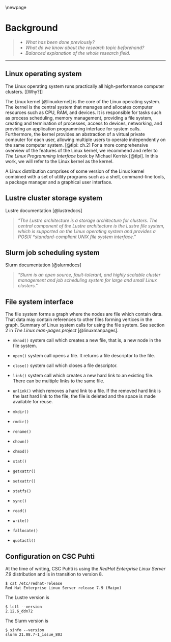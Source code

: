 \newpage

# Background
> - *What has been done previously?*
> - *What do we know about the research topic beforehand?*
> - *Balanced explanation of the whole research field.*

---

## Linux operating system
The Linux operating system runs practically all high-performance computer clusters.
[[Why?]]

The Linux kernel [@linuxkernel] is the core of the Linux operating system.
The kernel is the central system that manages and allocates computer resources such as CPU, RAM, and devices.
It is responsible for tasks such as process scheduling, memory management, providing a file system, creating and termination of processes, access to devices, networking, and providing an application programming interface for system calls.
Furthermore, the kernel provides an abstraction of a virtual private computer for each user, allowing multiple users to operate independently on the same computer system.
[@tlpi: ch.2]
For a more comprehensive overview of the features of the Linux kernel, we recommend and refer to *The Linux Programming Interface* book by Michael Kerrisk [@tlpi].
In this work, we will refer to the Linux kernel as the kernel.

A Linux distribution comprises of some version of the Linux kernel combined with a set of utility programs such as a shell, command-line tools, a package manager and a graphical user interface.


## Lustre cluster storage system
Lustre documentation [@lustredocs]

> *"The Lustre architecture is a storage architecture for clusters. The central component of the Lustre architecture is the Lustre file system, which is supported on the Linux operating system and provides a POSIX \*standard-compliant UNIX file system interface."*


## Slurm job scheduling system
Slurm documentation [@slurmdocs]

> *"Slurm is an open source, fault-tolerant, and highly scalable cluster management and job scheduling system for large and small Linux clusters."*


## File system interface
The file system forms a graph where the nodes are file which contain data.
That data may contain references to other files forming vertices in the graph.
Summary of Linux system calls for using the file system.
See section 2 in *The Linux man-pages project* [@linuxmanpages].

- `mknod()` system call which creates a new file, that is, a new node in the file system.

- `open()` system call opens a file.
It returns a file descriptor to the file.

- `close()` system call which closes a file descriptor.

- `link()` system call which creates a new hard link to an existing file. There can be multiple links to the same file.

- `unlink()` which removes a hard link to a file.
If the removed hard link is the last hard link to the file, the file is deleted and the space is made available for reuse.

- `mkdir()`

- `rmdir()`

- `rename()`

- `chown()`

- `chmod()`

- `stat()`

- `getxattr()`

- `setxattr()`

- `statfs()`

- `sync()`

- `read()`

- `write()`

- `fallocate()`

- `quotactl()`


## Configuration on CSC Puhti
At the time of writing, CSC Puhti is using the *RedHat Enterprise Linux Server 7.9* distribution and is in transition to version 8.

```
$ cat /etc/redhat-release
Red Hat Enterprise Linux Server release 7.9 (Maipo)
```

The Lustre version is 

```
$ lctl --version
2.12.6_ddn72
```

The Slurm version is

```
$ sinfo --version
slurm 21.08.7-1_issue_803
```

